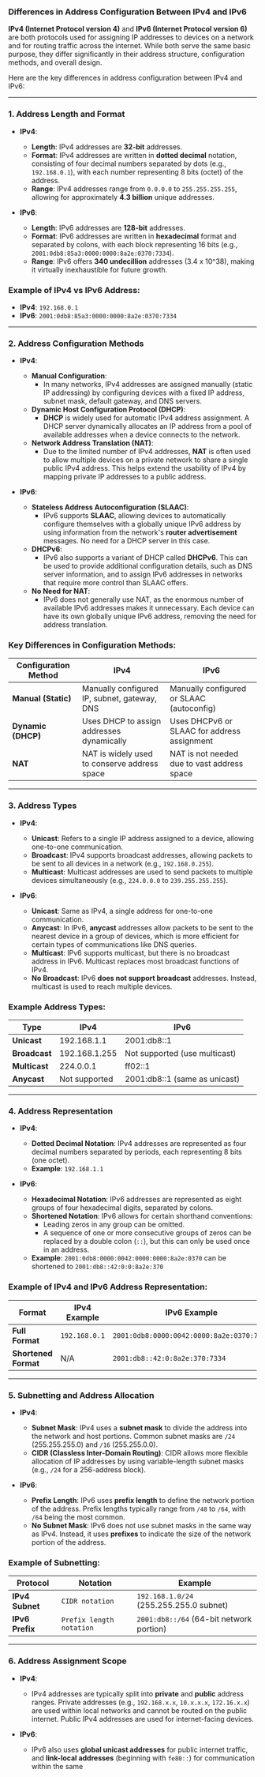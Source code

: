 ### Differences in Address Configuration Between IPv4 and IPv6

**IPv4 (Internet Protocol version 4)** and **IPv6 (Internet Protocol version 6)** are both protocols used for assigning IP addresses to devices on a network and for routing traffic across the internet. While both serve the same basic purpose, they differ significantly in their address structure, configuration methods, and overall design.

Here are the key differences in address configuration between IPv4 and IPv6:

---

### 1. **Address Length and Format**

- **IPv4**:
  - **Length**: IPv4 addresses are **32-bit** addresses.
  - **Format**: IPv4 addresses are written in **dotted decimal** notation, consisting of four decimal numbers separated by dots (e.g., `192.168.0.1`), with each number representing 8 bits (octet) of the address.
  - **Range**: IPv4 addresses range from `0.0.0.0` to `255.255.255.255`, allowing for approximately **4.3 billion** unique addresses.

- **IPv6**:
  - **Length**: IPv6 addresses are **128-bit** addresses.
  - **Format**: IPv6 addresses are written in **hexadecimal** format and separated by colons, with each block representing 16 bits (e.g., `2001:0db8:85a3:0000:0000:8a2e:0370:7334`).
  - **Range**: IPv6 offers **340 undecillion** addresses (3.4 x 10^38), making it virtually inexhaustible for future growth.

### Example of IPv4 vs IPv6 Address:
- **IPv4**: `192.168.0.1`
- **IPv6**: `2001:0db8:85a3:0000:0000:8a2e:0370:7334`

---

### 2. **Address Configuration Methods**

- **IPv4**:
  - **Manual Configuration**:
    - In many networks, IPv4 addresses are assigned manually (static IP addressing) by configuring devices with a fixed IP address, subnet mask, default gateway, and DNS servers.
  - **Dynamic Host Configuration Protocol (DHCP)**:
    - **DHCP** is widely used for automatic IPv4 address assignment. A DHCP server dynamically allocates an IP address from a pool of available addresses when a device connects to the network.
  - **Network Address Translation (NAT)**:
    - Due to the limited number of IPv4 addresses, **NAT** is often used to allow multiple devices on a private network to share a single public IPv4 address. This helps extend the usability of IPv4 by mapping private IP addresses to a public address.

- **IPv6**:
  - **Stateless Address Autoconfiguration (SLAAC)**:
    - IPv6 supports **SLAAC**, allowing devices to automatically configure themselves with a globally unique IPv6 address by using information from the network's **router advertisement** messages. No need for a DHCP server in this case.
  - **DHCPv6**:
    - IPv6 also supports a variant of DHCP called **DHCPv6**. This can be used to provide additional configuration details, such as DNS server information, and to assign IPv6 addresses in networks that require more control than SLAAC offers.
  - **No Need for NAT**:
    - IPv6 does not generally use NAT, as the enormous number of available IPv6 addresses makes it unnecessary. Each device can have its own globally unique IPv6 address, removing the need for address translation.

### Key Differences in Configuration Methods:

| **Configuration Method**            | **IPv4**                                        | **IPv6**                                    |
|-------------------------------------|-------------------------------------------------|---------------------------------------------|
| **Manual (Static)**                 | Manually configured IP, subnet, gateway, DNS    | Manually configured or SLAAC (autoconfig)   |
| **Dynamic (DHCP)**                  | Uses DHCP to assign addresses dynamically       | Uses DHCPv6 or SLAAC for address assignment |
| **NAT**                             | NAT is widely used to conserve address space    | NAT is not needed due to vast address space |

---

### 3. **Address Types**

- **IPv4**:
  - **Unicast**: Refers to a single IP address assigned to a device, allowing one-to-one communication.
  - **Broadcast**: IPv4 supports broadcast addresses, allowing packets to be sent to all devices in a network (e.g., `192.168.0.255`).
  - **Multicast**: Multicast addresses are used to send packets to multiple devices simultaneously (e.g., `224.0.0.0` to `239.255.255.255`).
  
- **IPv6**:
  - **Unicast**: Same as IPv4, a single address for one-to-one communication.
  - **Anycast**: In IPv6, **anycast** addresses allow packets to be sent to the nearest device in a group of devices, which is more efficient for certain types of communications like DNS queries.
  - **Multicast**: IPv6 supports multicast, but there is no broadcast address in IPv6. Multicast replaces most broadcast functions of IPv4.
  - **No Broadcast**: IPv6 **does not support broadcast** addresses. Instead, multicast is used to reach multiple devices.

### Example Address Types:

| **Type**       | **IPv4**                        | **IPv6**                         |
|----------------|---------------------------------|----------------------------------|
| **Unicast**    | 192.168.1.1                     | 2001:db8::1                      |
| **Broadcast**  | 192.168.1.255                   | Not supported (use multicast)    |
| **Multicast**  | 224.0.0.1                       | ff02::1                          |
| **Anycast**    | Not supported                   | 2001:db8::1 (same as unicast)    |

---

### 4. **Address Representation**

- **IPv4**:
  - **Dotted Decimal Notation**: IPv4 addresses are represented as four decimal numbers separated by periods, each representing 8 bits (one octet).
  - **Example**: `192.168.1.1`
  
- **IPv6**:
  - **Hexadecimal Notation**: IPv6 addresses are represented as eight groups of four hexadecimal digits, separated by colons.
  - **Shortened Notation**: IPv6 allows for certain shorthand conventions:
    - Leading zeros in any group can be omitted.
    - A sequence of one or more consecutive groups of zeros can be replaced by a double colon (`::`), but this can only be used once in an address.
  - **Example**: `2001:0db8:0000:0042:0000:0000:8a2e:0370` can be shortened to `2001:db8::42:0:0:8a2e:370`

### Example of IPv4 and IPv6 Address Representation:

| **Format**        | **IPv4 Example**             | **IPv6 Example**                  |
|-------------------|------------------------------|-----------------------------------|
| **Full Format**   | `192.168.0.1`                | `2001:0db8:0000:0042:0000:8a2e:0370:7334` |
| **Shortened Format** | N/A                          | `2001:db8::42:0:8a2e:370:7334`   |

---

### 5. **Subnetting and Address Allocation**

- **IPv4**:
  - **Subnet Mask**: IPv4 uses a **subnet mask** to divide the address into the network and host portions. Common subnet masks are `/24` (255.255.255.0) and `/16` (255.255.0.0).
  - **CIDR (Classless Inter-Domain Routing)**: CIDR allows more flexible allocation of IP addresses by using variable-length subnet masks (e.g., `/24` for a 256-address block).

- **IPv6**:
  - **Prefix Length**: IPv6 uses **prefix length** to define the network portion of the address. Prefix lengths typically range from `/48` to `/64`, with `/64` being the most common.
  - **No Subnet Mask**: IPv6 does not use subnet masks in the same way as IPv4. Instead, it uses **prefixes** to indicate the size of the network portion of the address.

### Example of Subnetting:

| **Protocol**     | **Notation**                | **Example**                              |
|------------------|-----------------------------|------------------------------------------|
| **IPv4 Subnet**  | `CIDR notation`             | `192.168.1.0/24` (255.255.255.0 subnet)  |
| **IPv6 Prefix**  | `Prefix length notation`    | `2001:db8::/64` (64-bit network portion) |

---

### 6. **Address Assignment Scope**

- **IPv4**:
  - IPv4 addresses are typically split into **private** and **public** address ranges. Private addresses (e.g., `192.168.x.x`, `10.x.x.x`, `172.16.x.x`) are used within local networks and cannot be routed on the public internet. Public IPv4 addresses are used for internet-facing devices.
  
- **IPv6**:
  - IPv6 also uses **global unicast addresses** for public internet traffic, and **link-local addresses** (beginning with `fe80::`) for communication within the same